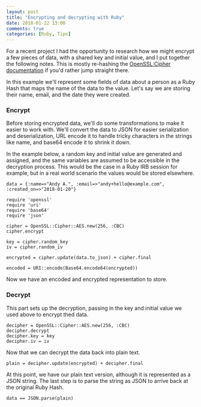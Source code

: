 ```yaml
---
layout: post
title: "Encrypting and decrypting with Ruby"
date: 2018-01-22 13:00
comments: true
categories: [Ruby, Tips]
---
```


For a recent project I had the opportunity to research how we might encrypt a few pieces of data, with a shared key and initial value, and I put together the following notes. This is mostly re-hashing the [OpenSSL:Cipher documentation](https://ruby-doc.org/stdlib-1.9.3/libdoc/openssl/rdoc/OpenSSL/Cipher.html) if you'd rather jump straight there.

In this example we'll represent some fields of data about a person as a Ruby Hash that maps the name of the data to the value. Let's say we are storing their name, email, and the date they were created.

### Encrypt

Before storing encrypted data, we'll do some transformations to make it easier to work with. We'll convert the data to JSON for easier serialization and deserialization, URL encode it to handle tricky characters in the strings like name, and base64 encode it to shrink it down.

In the example below, a random key and initial value are generated and assigned, and the same variables are assumed to be accessible in the decryption process. This would be the case in a Ruby IRB session for example, but in a real world scenario the values would be stored elsewhere.

```
data = {:name=>"Andy A.", :email=>"andy+hello@example.com", :created_on=>"2018-01-20"}

require 'openssl'
require 'uri'
require 'base64'
require 'json'

cipher = OpenSSL::Cipher::AES.new(256, :CBC)
cipher.encrypt

key = cipher.random_key
iv = cipher.random_iv

encrypted = cipher.update(data.to_json) + cipher.final

encoded = URI::encode(Base64.encode64(encrypted))
```

Now we have an encoded and encrypted representation to store.


### Decrypt

This part sets up the decryption, passing in the key and initial value we used above to encrypt thed data.

```
decipher = OpenSSL::Cipher::AES.new(256, :CBC)
decipher.decrypt
decipher.key = key
decipher.iv = iv
```

Now that we can decrypt the data back into plain text.

```
plain = decipher.update(encrypted) + decipher.final
```

At this point, we have our plain text version, although it is represented as a JSON string. The last step is to parse the string as JSON to arrive back at the original Ruby Hash.

```
data == JSON.parse(plain)
```
